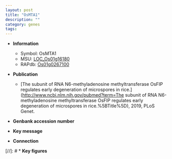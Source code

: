 ```yaml
---
layout: post
title: "OsMTA1"
description: ""
category: genes
tags: 
---
```


* **Information**  
    + Symbol: OsMTA1  
    + MSU: [LOC_Os01g16180](http://rice.plantbiology.msu.edu/cgi-bin/ORF_infopage.cgi?orf=LOC_Os01g16180)  
    + RAPdb: [Os01g0267100](http://rapdb.dna.affrc.go.jp/viewer/gbrowse_details/irgsp1?name=Os01g0267100)  

* **Publication**  
    + [The subunit of RNA N6-methyladenosine methyltransferase OsFIP regulates early degeneration of microspores in rice.](http://www.ncbi.nlm.nih.gov/pubmed?term=The subunit of RNA N6-methyladenosine methyltransferase OsFIP regulates early degeneration of microspores in rice.%5BTitle%5D), 2019, PLoS Genet.

* **Genbank accession number**  

* **Key message**  

* **Connection**  

[//]: # * **Key figures**  


